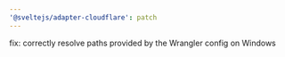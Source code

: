 ```yaml
---
'@sveltejs/adapter-cloudflare': patch
---
```


fix: correctly resolve paths provided by the Wrangler config on Windows
